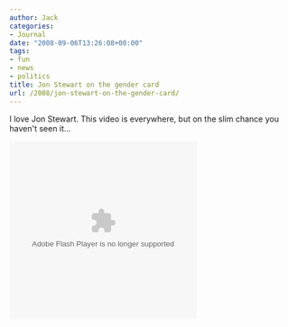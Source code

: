 ```yaml
---
author: Jack
categories:
- Journal
date: "2008-09-06T13:26:08+00:00"
tags:
- fun
- news
- politics
title: Jon Stewart on the gender card
url: /2008/jon-stewart-on-the-gender-card/
---
```


I love Jon Stewart. This video is everywhere, but on the slim chance you haven't seen it&#8230;

<embed FlashVars='videoId=184086' src='http://www.comedycentral.com/sitewide/video_player/view/default/swf.jhtml' quality='high' bgcolor='#cccccc' width='332' height='316' name='comedy_central_player' align='middle' allowScriptAccess='always' allownetworking='external' type='application/x-shockwave-flash' pluginspage='http://www.macromedia.com/go/getflashplayer'>
</embed>